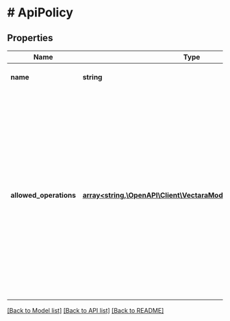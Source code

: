# # ApiPolicy

## Properties

Name | Type | Description | Notes
------------ | ------------- | ------------- | -------------
**name** | **string** | The name of the API role. |
**allowed_operations** | [**array<string,\OpenAPI\Client\VectaraModel\ApiOperationPolicy>**](ApiOperationPolicy.md) | Operations that are allowed by the API role. Each operation may only allow certain resources that are described by a resource path to resource value map. If the value is null, then the operation is allowed on any resource. |

[[Back to Model list]](../../README.md#models) [[Back to API list]](../../README.md#endpoints) [[Back to README]](../../README.md)
